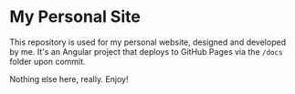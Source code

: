# My Personal Site
This repository is used for my personal website, designed and developed by me. It's an Angular project that deploys to GitHub Pages via the `/docs` folder upon commit. 

Nothing else here, really. Enjoy!